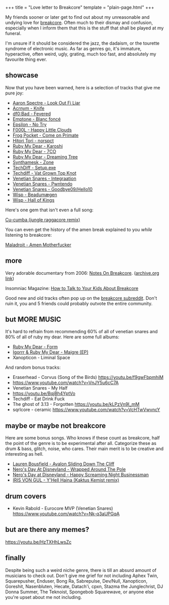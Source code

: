+++
title = "Love letter to Breakcore"
template = "plain-page.html"
+++


My friends sooner or later get to find out about my unreasonable and undying love for [breakcore](https://en.wikipedia.org/wiki/Breakcore). Often much to their dismay and confusion, especially when I inform them that this is the stuff that shall be played at my funeral.

I'm unsure if it should be considered the jazz, the dadaism, or the tourette syndrome of electronic music. As far as genres go, it's immature, hyperactive, often weird, ugly, grating, much too fast, and absolutely my favourite thing ever.

## showcase

Now that you have been warned, here is a selection of tracks that give me pure joy:

- [Aaron Spectre - Look Out Fi Liar](https://youtu.be/NE6Q6tivtXs)
- [Acrnym - Knife](https://www.youtube.com/watch?v=8IEUzEpaQtQ)
- [df0:Bad - Fevered](https://soundcloud.com/cock-rock-disco-label/2-fevered)
- [Emptone - Blanc foncé](https://www.youtube.com/watch?v=07PfzaY-sRM)
- [Epsilon - No Try](https://youtu.be/DBx87DWSr5Y)
- [F000L - Happy Little Clouds](https://youtu.be/EWjG4fQameY)
- [Frog Pocket - Come on Primate](https://soundcloud.com/frogpocket/come-on-primate)
- [Hitori Tori - norspct](https://soundcloud.com/hitori-tori/hitori-tori-norspct)
- [Ruby My Dear - Karoshi](https://youtu.be/ygkPhYCMrxQ)
- [Ruby My Dear - 7CO](https://youtu.be/sPhfv-GRo6s)
- [Ruby My Dear - Dreaming Tree](https://www.youtube.com/watch?v=4ZY_xXcG9Ww)
- [Synthamesk - Zone](https://www.youtube.com/watch?t=119&v=sa5HBewx0oA)
- [TechDiff - Setup.exe](https://youtu.be/qaEV3vn1Dks)
- [Techdiff - Vat Grown Top Knot](https://www.youtube.com/watch?v=id8XLsJk8ZA)
- [Venetian Snares - Integraation](https://youtu.be/OfWVLiQfyPY)
- [Venetian Snares - Pwntendo](https://youtu.be/906sMXi_e3Q)
- [Venetian Snares - Goodbye09/Hello10](https://youtu.be/GHYW6V8I1yA)
- [Wisp - Beadumægen](https://youtu.be/OTBlCpstHTg)
- [Wisp - Hall of Kings](https://youtu.be/aZP4cbWp7Ok)

Here's one gem that isn't even a full song:

[Cu-cumba (jungle raggacore remix)](https://youtu.be/NHk2MVM2dWg)

You can even get the history of the amen break explained to you _while_ listening to breakcore:

[Maladroit - Amen Motherfucker](https://www.youtube.com/watch?v=S219XUm18LA)


## more

Very adorable documentary from 2006: [Notes On Breakcore](https://www.youtube.com/watch?v=40FJhPerCHo). ([archive.org link](https://web.archive.org/web/20131012061844/http://notes.breakcore.net/))


Insomniac Magazine: [How to Talk to Your Kids About Breakcore](https://www.insomniac.com/magazine/how-to-talk-to-your-kids-about-breakcore/)

Good new and old tracks often pop up on the [breakcore subreddit](https://old.reddit.com/r/breakcore/). Don't ruin it, you and 5 friends could probably outvote the entire community.


## but MORE MUSIC

It's hard to refrain from recommending 60% of all of venetian snares and 80% of all of ruby my dear. Here are some full albums:

- [Ruby My Dear - Form](https://youtu.be/vG-cOMJsL9g)
- [Igorrr & Ruby My Dear - Maigre (EP)](https://youtu.be/oHG9WbyHKmg)
- Xanopticon - Liminal Space

And random bonus tracks:

- Eraserhead - Corvus (Song of the Birds) https://youtu.be/f9gwFbpmhiM
- https://www.youtube.com/watch?v=VnJY5u6cC7A
- Venetian Snares - My Half
- https://youtu.be/BqjBh4YptVo
- Techdiff - Eat Drink Fuck
- The ghost of 3.13 - Forgotten https://youtu.be/kLPzVn9I_mM
- sqrlcore - ceramic https://www.youtube.com/watch?v=VcHTwVwvncY

## maybe or maybe not breakcore

Here are some bonus songs. Who knows if these count as breakcore, half the point of the genre is to be experimental after all. Categorize these as drum & bass, glitch, noise, who cares. Their main merit is to be creative and interesting as hell.

- [Lauren Bousfield - Avalon Sliding Down The Cliff](https://youtu.be/W8j1degs2bA)
- [Nero's Day At Disneyland - Wrapped Around The Pole](https://youtu.be/mbzy-4YuvIg)
- [Nero's Day at Disneyland - Happy Screaming Night Businessman](https://youtu.be/Nw7hngk0A9A)
- [IRIS VON GUL - Y'Hell Haina (Kaktus Kemist remix)](https://irisvongul.bandcamp.com/track/yhell-haina-kaktus-kemist-remix)

## drum covers

- Kevin Rabold - Eurocore MVP (Venetian Snares) https://www.youtube.com/watch?v=Nk-q3aUPGqA

## but are there any memes?

https://youtu.be/HzTXHhLwsZc



## finally

Despite being such a weird niche genre, there is till an absurd amount of musicians to check out. Don't give me grief for not including Aphex Twin, Squarepusher, Enduser, Bong Ra, Sabrepulse, Dev/Null, Xanopticon, Goreshit, Nasenbluten, Hecate, Datach'i, cpxn, Stazma the Junglechrist, DJ Donna Summer, The Teknoist, Spongebob Squarewave, or anyone else you're upset about me not including.
